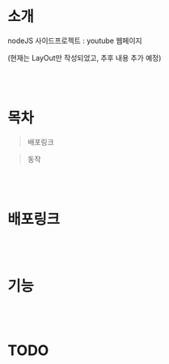 # 소개

nodeJS 사이드프로젝트 : youtube 웹페이지

(현재는 LayOut만 작성되었고, 추후 내용 추가 예정)

<br><br>

# 목차

> 배포링크

> 동작

<br><br>

# 배포링크

<br><br>

# 기능

<br><br>

# TODO

<br><br>
